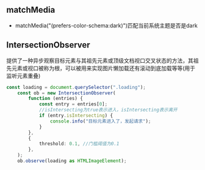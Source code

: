 ## matchMedia
- matchMedia("(prefers-color-schema:dark)")匹配当前系统主题是否是dark
## IntersectionObserver
提供了一种异步观察目标元素与其祖先元素或顶级文档视口交叉状态的方法，其祖先元素或视口被称为根，可以被用来实现图片懒加载还有滚动到底加载等等(用于监听元素重叠)
```typescript
const loading = document.querySelector(".loading");
	const ob = new IntersectionObserver(
		function (entries) {
			const entry = entries[0];
			//isIntersecting为true表示进入，isIntersecting表示离开
			if (entry.isIntersecting) {
				console.info("目标元素进入了，发起请求");
			}
		},
		{
			threshold: 0.1, //门槛阈值为0.1
		},
	);
	ob.observe(loading as HTMLImageElement);
```